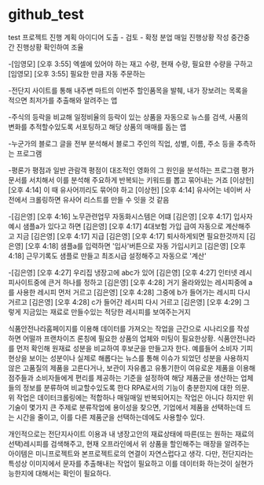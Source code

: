 # github_test
test
프로젝트 진행 계획
아이디어 도출 - 검토 - 확정
분업
매일 진행상황 작성
중간중간 진행상황 확인하여 조율

-[임영모] [오후 3:55] 엑셀에 있어야 하는 재고 수량, 현재 수량, 필요햔 수량을 구하고
[임영모] [오후 3:55] 필요한 만큼 자동 주문하는

-전단지 사이트를 통해 내주변 마트의 이번주 할인품목을 발췌, 내가 장보려는 목록을 적으면 최저가를 추출해와 알려주는 앱

-주식의 등락을 비교해 일정비율의 등락이 있는 상품을 자동으로 뉴스를 검색, 사품의 변화를 추적할수있도록 서포팅하고 해당 상품의 매매를 돕는 앱

-누군가의 블로그 글을 전부 분석해서
블로그 주인의 직업, 성별, 이름, 주소 등을 추측하는 프로그램 

-평론가 평점과 일반 관람객 평점이 대조적인 영화의 그 원인을 분석하는 프로그램
 평가문서를 서치해서 이를 분석해 주요하게 반복되는 키워드를 뽑고 묶어내는 거죠
 [이상헌] [오후 4:14] 이 때 유사어끼리도 묶어야 하고
[이상헌] [오후 4:14] 유사어는 네이버 사전에서 크롤링하면 유사어 리스트를 만들 수 잇을 것 같음

-[김은영] [오후 4:16] 노무관련업무 자동화시스템은 어떄
[김은영] [오후 4:17] 입사자 예시 샘플a가 있다고 하면
[김은영] [오후 4:17] 4대보험 가입 급여 자동으로 계산해주고 지금 
[김은영] [오후 4:17] 지급
[김은영] [오후 4:17] 퇴사하게되면 필요한것까지
[김은영] [오후 4:18] 샘플a를 입력하면 '입사'버튼으로 자동 가입시키고
[김은영] [오후 4:18] 근무기록도 샘플로 만들고 최조시급 설정해주고 자동으로 '계산'

-[김은영] [오후 4:27] 우리집 냉장고에 abc가 있어
[김은영] [오후 4:27] 인터넷 레시피사이트중에 큰거 하나를 정하고
[김은영] [오후 4:28] 거기 올라와있는 레시피중에 a를 사용한 레시피 먼저 거르고
[김은영] [오후 4:28] 그중에 b가 들어가는 레시피 다시 거르고
[김은영] [오후 4:28] c가 들어간 레시피 다시 거르고
[김은영] [오후 4:29] 그렇게 지금있는 재료로 만들수있는 적당한 레시피를 보여주는거지

식품안전나라홈페이지를 이용해 데이터를 가져오는 작업을 근간으로 시나리오를 작성하면 어떨까
프랜차이즈 론칭에 필요한 상품의 업체와 미팅이 필요한상황. 식품안전나라를 먼저 확인해 원재료 성분을 비교하여
후보군을 만들고자 한다. 예를들어 소비자 기피현상을 보이는 성분이나 실제로 해롭다는 뉴스를 통해 이슈가 되었던 성분을
사용하지 않은 고품질의 제품을 고른다거나, 보관이 자유롭고 유통기한이 여유로운 제품을 이용해 점주들과 소비자들에게
편리를 제공하는 기준을 설정하여 해당 제품군을 생산하는 업체들의 정보를 분류하여 비교할수있도록 한다
RPA로서의 기능이 충분한지에 대한 의문. 위 작업은 데이터크롤링에는 적합하나 매일매일 반복되어지는 작업은 아니다
하지만 위 기술이 몇가지 큰 주제로 분류작업에 용이성을 찾으면, 기업에서 제품을 선택하는데 드는 시간을 줄이고,
이를 다른 제품군을 선택하는데에도 사용할수 있다.


개인적으로는 전단지사이트 이용과 내 냉장고안의 재료상태에 따른(또는 원하는 재료의 선택)레시피를 검색해주고,
현재 오프라인에서 위 상품을 할인해주는 매장을 알려주는 아이템은 미니프로젝트와 본프로젝트로의 연결이 자연스럽다고 생각.
다만, 전단지라는 특성상 이미지에서 문자를 추출해내는 작업이 필요하고 이를 데이터화 하는것이 실현가능한지에 대해서는 
확인이 필요하다.

